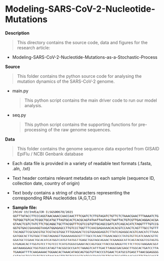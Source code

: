 # Modeling-SARS-CoV-2-Nucleotide-Mutations

**Description**
> This directory contains the source code, data and figures for the research article: 
* Modeling-SARS-CoV-2-Nucleotide-Mutations-as-a-Stochastic-Process

**Source**
> This folder contains the python source code for analysing the mutation dynamics of the SARS-CoV-2 genome.
* main.py
  > This python script contains the main driver code to run our model analysis.
* seq.py
  > This python script contains the supporting functions for pre-processing of the raw genome sequences.

**Data**
> This folder contains the genome sequence data exported from GISAID EpiFlu / NCBI Genbank database
* Each data file is provided in a variety of readable text formats (.fasta, .aln, .txt)
* Text header contains relevant metadata on each sample (sequence ID, collection date, country of origin)
* Text body contains a string of characters representing the corresponding RNA nucleotides (A,G,T,C)

* **Sample file:**
         ![](figures/image6.png)


